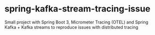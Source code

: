 # spring-kafka-stream-tracing-issue
Small project with Spring Boot 3, Micrometer Tracing (OTEL) and Spring Kafka + Kafka streams to reproduce issues with distributed tracing
